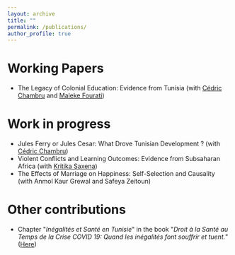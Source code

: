 ```yaml
---
layout: archive
title: ""
permalink: /publications/
author_profile: true
---
```


<td/>

Working Papers
===

* The Legacy of Colonial Education: Evidence from Tunisia (with <a href="https://cedricchambru.github.io">Cédric Chambru</a> and <a href="https://sites.google.com/view/malekefourati/home">Maleke Fourati</a>)

Work in progress
===

* Jules Ferry or Jules Cesar: What Drove Tunisian Development ? (with <a href="https://cedricchambru.github.io"> Cédric Chambru</a>)
* Violent Conflicts and Learning Outcomes: Evidence from Subsaharan Africa (with <a href="https://www.kritikasaxena.com">Kritika Saxena</a>)
* The Effects of Marriage on Happiness: Self-Selection and Causality (with Anmol Kaur Grewal and Safeya Zeitoun)

Other contributions
===

* Chapter "_Inégalités et Santé en Tunisie_" in the book "_Droit à la Santé au Temps de la Crise COVID 19: Quand les inégalités font souffrir et tuent._" (<a href="https://ftdes.net/droit-a-la-sante-au-temps-de-la-crise-covid-19-quand-les-inegalites-font-souffrir-et-tuent">Here</a>)
